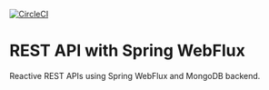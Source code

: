 [![CircleCI](https://circleci.com/gh/vcheruk2/REST-Spring-WebFlux.svg?style=shield)](https://circleci.com/gh/vcheruk2/REST-Spring-WebFlux)

# REST API with Spring WebFlux
Reactive REST APIs using Spring WebFlux and MongoDB backend.
